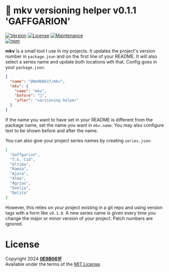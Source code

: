 # 🔨 **mkv** versioning helper v0.1.1 'GAFFGARION'
[![Version][icon-ver]][repo]
[![License][icon-lic]][license]
[![Maintenance][icon-mnt]][commits]<br/>
[![npm][icon-npm]][npm]

**mkv** is a small tool I use in my projects. It updates the project's version number in `package.json` and on the first line of your README. It will also select a series name and update both locations wth that. Config goes in your `package.json`:

```json
{
  "name": "@0e9b061f/mkv",
  "mkv": {
    "name": "mkv",
    "before": "🔨",
    "after": "versioning helper"
  }
}
```

If the name you want to have set in your README is different from the package name, set the name you want in `mkv.name`. You may also configure text to be shown before and after the name.

You can also give your project series names by creating `series.json`:

```json
[
  "Gaffgarion",
  "T.G. Cid",
  "Ultima",
  "Ramza",
  "Ajora",
  "Alma",
  "Agrias",
  "Ovelia",
  "Delita"
]
```

However, this relies on your project existing in a git repo and using version tags with a form like `v0.1.0`. A new series name is given every time you change the major or minor version of your project. Patch numbers are ignored.

# License

Copyright 2024 **[0E9B061F][gh]**<br/>
Available under the terms of the [MIT License][license].


[gh]:https://github.com/0E9B061F
[repo]:https://github.com/0E9B061F/mkv
[npm]:https://www.npmjs.com/package/@0e9b061f/mkv
[commits]:https://github.com/0E9B061F/mkv/commits/master
[license]:https://github.com/0E9B061F/mkv/blob/master/LICENSE

[icon-ver]:https://img.shields.io/github/package-json/v/0E9B061F/mkv.svg?style=flat-square&logo=github&color=%236e7fd2
[icon-npm]:https://img.shields.io/npm/v/@0e9b061f/mkv.svg?style=flat-square&color=%23de2657
[icon-lic]:https://img.shields.io/github/license/0E9B061F/mkv.svg?style=flat-square&color=%236e7fd2
[icon-mnt]:https://img.shields.io/maintenance/yes/2024.svg?style=flat-square
